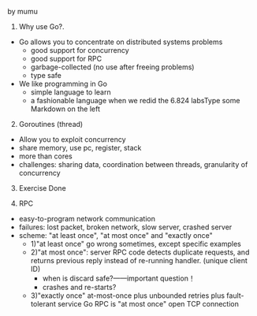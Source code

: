by mumu

1. Why use Go?.
  - Go allows you to concentrate on distributed systems problems
    - good support for concurrency
    - good support for RPC
    - garbage-collected (no use after freeing problems)
    - type safe
  - We like programming in Go
      - simple language to learn
      - a fashionable language when we redid the 6.824 labsType some Markdown on the left
      
2. Goroutines (thread)
  - Allow you to exploit concurrency
  - share memory, use pc, register, stack
  - more than cores
  - challenges: sharing data, coordination between threads, granularity of concurrency

3. Exercise  Done

4. RPC
  - easy-to-program network communication
  - failures: lost packet, broken network, slow server, crashed server
  - scheme: "at least once", "at most once" and "exactly once"
	- 1)"at least once" go wrong sometimes, except specific examples
	- 2)"at most once": server RPC code detects duplicate requests, and returns previous reply instead of re-running handler. (unique client ID)
    	- when is discard safe?——important question！
    	- crashes and re-starts?
	- 3)"exactly once" at-most-once plus unbounded retries plus fault-tolerant service
  Go RPC is "at most once" open TCP connection
